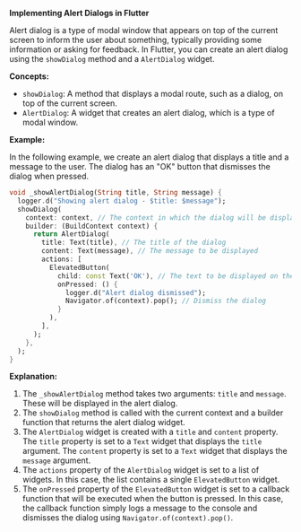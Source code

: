 **Implementing Alert Dialogs in Flutter**

 Alert dialog is a type of modal window that appears on top of the current screen to inform the user about something, typically providing some information or asking for feedback. In Flutter, you can create an alert dialog using the `showDialog` method and a `AlertDialog` widget.

**Concepts:**

* `showDialog`: A method that displays a modal route, such as a dialog, on top of the current screen.
* `AlertDialog`: A widget that creates an alert dialog, which is a type of modal window.

**Example:**

In the following example, we create an alert dialog that displays a title and a message to the user. The dialog has an "OK" button that dismisses the dialog when pressed.
```dart
void _showAlertDialog(String title, String message) {
  logger.d("Showing alert dialog - $title: $message");
  showDialog(
    context: context, // The context in which the dialog will be displayed
    builder: (BuildContext context) {
      return AlertDialog(
        title: Text(title), // The title of the dialog
        content: Text(message), // The message to be displayed
        actions: [
          ElevatedButton(
            child: const Text('OK'), // The text to be displayed on the button
            onPressed: () {
              logger.d("Alert dialog dismissed");
              Navigator.of(context).pop(); // Dismiss the dialog
            }
          ),
        ],
      );
    },
  );
}
```
**Explanation:**

1. The `_showAlertDialog` method takes two arguments: `title` and `message`. These will be displayed in the alert dialog.
2. The `showDialog` method is called with the current context and a builder function that returns the alert dialog widget.
3. The `AlertDialog` widget is created with a `title` and `content` property. The `title` property is set to a `Text` widget that displays the `title` argument. The `content` property is set to a `Text` widget that displays the `message` argument.
4. The `actions` property of the `AlertDialog` widget is set to a list of widgets. In this case, the list contains a single `ElevatedButton` widget.
5. The `onPressed` property of the `ElevatedButton` widget is set to a callback function that will be executed when the button is pressed. In this case, the callback function simply logs a message to the console and dismisses the dialog using `Navigator.of(context).pop()`.